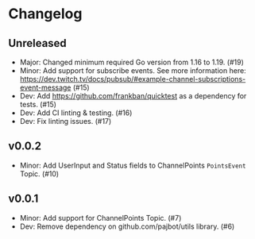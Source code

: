 # Changelog

## Unreleased

- Major: Changed minimum required Go version from 1.16 to 1.19. (#19)
- Minor: Add support for subscribe events. See more information here: https://dev.twitch.tv/docs/pubsub/#example-channel-subscriptions-event-message (#15)
- Dev: Add https://github.com/frankban/quicktest as a dependency for tests. (#15)
- Dev: Add CI linting & testing. (#16)
- Dev: Fix linting issues. (#17)

## v0.0.2

- Minor: Add UserInput and Status fields to ChannelPoints `PointsEvent` Topic. (#10)

## v0.0.1

- Minor: Add support for ChannelPoints Topic. (#7)
- Dev: Remove dependency on github.com/pajbot/utils library. (#6)
